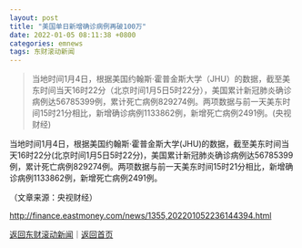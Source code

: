 ```yaml
---
layout: post
title: "美国单日新增确诊病例再破100万"
date: 2022-01-05 08:11:38 +0800
categories: emnews
tags: 东财滚动新闻
---
```

> 当地时间1月4日，根据美国约翰斯·霍普金斯大学（JHU）的数据，截至美东时间当天16时22分（北京时间1月5日5时22分），美国累计新冠肺炎确诊病例达56785399例，累计死亡病例829274例。两项数据与前一天美东时间15时21分相比，新增确诊病例1133862例，新增死亡病例2491例。(央视财经)

<p>当地时间1月4日，根据美国约翰斯·霍普金斯大学(JHU)的数据，截至美东时间当天16时22分(北京时间1月5日5时22分)，美国累计新冠肺炎确诊病例达56785399例，累计死亡病例829274例。两项数据与前一天美东时间15时21分相比，新增确诊病例1133862例，新增死亡病例2491例。</p><p class="em_media">（文章来源：央视财经）</p>

<http://finance.eastmoney.com/news/1355,202201052236144394.html>

[返回东财滚动新闻](//finews.withounder.com/emnews/)｜[返回首页](//finews.withounder.com/)